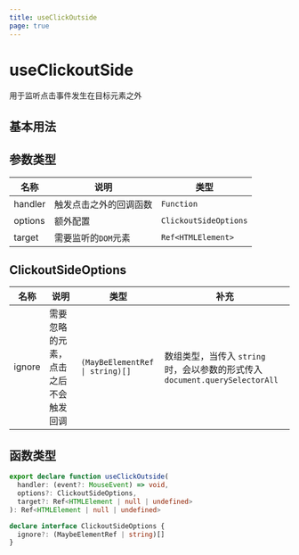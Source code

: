 ```yaml
---
title: useClickOutside
page: true
---
```


# useClickoutSide

用于监听点击事件发生在目标元素之外

## 基本用法

## 参数类型

| 名称    | 说明                   | 类型                  |
| ------- | ---------------------- | --------------------- |
| handler | 触发点击之外的回调函数 | `Function`            |
| options | 额外配置               | `ClickoutSideOptions` |
| target  | 需要监听的`DOM`元素    | `Ref<HTMLElement>`    |

## ClickoutSideOptions

| 名称   | 说明                                 | 类型                            | 补充                                                                        |
| ------ | ------------------------------------ | ------------------------------- | --------------------------------------------------------------------------- |
| ignore | 需要忽略的元素，点击之后不会触发回调 | `(MayBeElementRef \| string)[]` | 数组类型，当传入 `string` 时，会以参数的形式传入`document.querySelectorAll` |

## 函数类型

```typescript
export declare function useClickOutside(
  handler: (event?: MouseEvent) => void,
  options?: ClickoutSideOptions,
  target?: Ref<HTMLElement | null | undefined>
): Ref<HTMLElement | null | undefined>

declare interface ClickoutSideOptions {
  ignore?: (MaybeElementRef | string)[]
}
```
